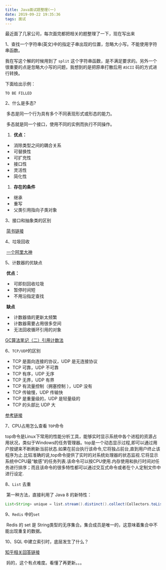```yaml
---
title: Java面试题整理(一)
date: 2019-09-22 19:35:36
tags: 面试
---
```


最近面了几家公司，每次面完都把相关的题整理了一下，现在写出来



<!--more-->



1、查找一个字符串(英文)中的指定子串出现的位置，忽略大小写。不能使用字符串函数。

我在写这个解的时候用到了 `split` 这个字符串函数，是不满足要求的。另外一个很重要的点是忽略大小写的问题，我想到的是把原串打散后用 `ASCII` 码的方式进行转换。

下面给出示例：

`TO BE FILLED`

2、什么是多态?

​	多态是同一个行为具有多个不同表现形式或形态的能力。

​	多态就是同一个接口，使用不同的实例而执行不同操作。

1. ​	**优点：**

- ​	消除类型之间的耦合关系
- ​	可替换性
- ​	可扩充性
- ​	接口性
- ​	灵活性
- ​	简化性

1. ​	**存在的条件**

- ​	继承
- ​	重写
- ​	父类引用指向子类对象	

3、接口和抽象类的区别

​	[简书链接](https://www.jianshu.com/p/038f0b356e9a)

4、垃圾回收

​	[一个阿里大神](https://www.cnblogs.com/xrq730/p/4836700.html)

5、计数器的优缺点

​	**优点：**

- ​	可即刻回收垃圾
- ​	暂停时间短
- ​	不用沿指定查找

​	**缺点**

- ​	计数器值的更新太频繁
- ​	计数器需要占用很多空间
- ​	无法回收循环引用的对象

[GC算法笔记（二）引用计数法](https://liaodanqi.me/2019/07/28/gc-reference-counting/)

6、`TCP/UDP`的区别

- TCP 是面向连接的协议，UDP 是无连接协议
- TCP 可靠，UDP 不可靠
- TCP 有序，UDP 无序
- TCP 无界，UDP 有界
- TCP 有流量控制（拥塞控制 ），UDP 没有
- TCP 传输慢，UDP 传输快
- TCP 是重量级的，UDP 是轻量级的
- TCP 的头部比 UDP 大

[参考链接](https://jaminzhang.github.io/network/The-Difference-Between-TCP-And-UDP-Protocol/)

7、CPU占用怎么查看 `TOP`命令

​	top命令是Linux下常用的性能分析工具，能够实时显示系统中各个进程的资源占用状况，类似于Windows的任务管理器。top是一个动态显示过程,即可以通过用户按键来不断刷新当前状态.如果在前台执行该命令,它将独占前台,直到用户终止该程序为止.比较准确的说,top命令提供了实时的对系统处理器的状态监视.它将显示系统中CPU最“敏感”的任务列表.该命令可以按CPU使用.内存使用和执行时间对任务进行排序；而且该命令的很多特性都可以通过交互式命令或者在个人定制文件中进行设定.

8、`List` 去重

​	第一种方法，直接利用了 Java 8 的新特性：

```Java
List<String> unique = list.stream().distinct().collect(Collectors.toList());
```

9、`Redis` 中的`set`

​	Redis 的 set 是 String类型的无序集合。集合成员是唯一的，这意味着集合中不能出现重复的数据。

10、SQL 中建立索引时，底层发生了什么？

[知乎相关回答链接](https://zhuanlan.zhihu.com/p/23624390)

​	妈的，这个有点难度。看懂了再更新。。。

